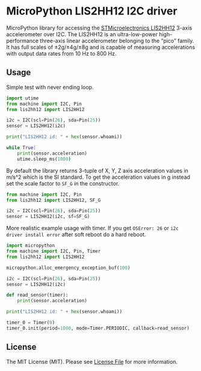 # MicroPython LIS2HH12 I2C driver

MicroPython library for accessing the [STMicroelectronics LIS2HH12](http://www.st.com/en/mems-and-sensors/lis2hh12.html) 3-axis accelerometer over
I2C. The LIS2HH12 is an ultra-low-power high-performance three-axis linear accelerometer belonging to the “pico” family. It has full scales of ±2g/±4g/±8g and is capable of measuring accelerations with output data rates from 10 Hz to 800 Hz.

## Usage

Simple test with never ending loop.

```python
import utime
from machine import I2C, Pin
from lis2hh12 import LIS2HH12

i2c = I2C(scl=Pin(26), sda=Pin(25))
sensor = LIS2HH12(i2c)

print("LIS2HH12 id: " + hex(sensor.whoami))

while True:
    print(sensor.acceleration)
    utime.sleep_ms(1000)
```

By default the library returns 3-tuple of X, Y, Z axis acceleration values in m/s^2 which is the SI standard. To get the acceleration values in g instead set the scale factor to `SF_G` in the constructor.

```python
from machine import I2C, Pin
from lis2hh12 import LIS2HH12, SF_G

i2c = I2C(scl=Pin(26), sda=Pin(25))
sensor = LIS2HH12(i2c, sf=SF_G)
```

More realistic example usage with timer. If you get `OSError: 26` or `i2c driver install error` after soft reboot do a hard reboot.

```python
import micropython
from machine import I2C, Pin, Timer
from lis2hh12 import LIS2HH12

micropython.alloc_emergency_exception_buf(100)

i2c = I2C(scl=Pin(26), sda=Pin(25))
sensor = LIS2HH12(i2c)

def read_sensor(timer):
    print(sensor.acceleration)

print("LIS2HH12 id: " + hex(sensor.whoami))

timer_0 = Timer(0)
timer_0.init(period=1000, mode=Timer.PERIODIC, callback=read_sensor)
```

## License

The MIT License (MIT). Please see [License File](LICENSE) for more information.